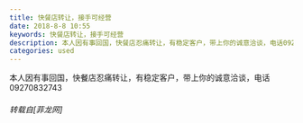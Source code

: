 ```yaml
---
title: 快餐店转让，接手可经营
date: 2018-8-8 10:55
keywords: 快餐店转让，接手可经营
description: 本人因有事回国，快餐店忍痛转让，有稳定客户，带上你的诚意洽谈，电话09270832743
categories: used
---
```

<td class="t_f" id="postmessage_1609653">

本人因有事回国，快餐店忍痛转让，有稳定客户，带上你的诚意洽谈，电话09270832743</td>
###### 转载自[菲龙网]